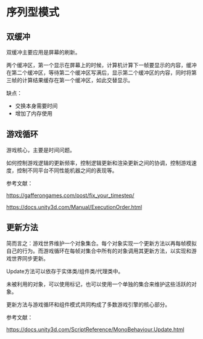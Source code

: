 # 序列型模式

## 双缓冲

双缓冲主要应用是屏幕的刷新。

两个缓冲区，第一个显示在屏幕上的时候，计算机计算下一帧要显示的内容，缓冲在第二个缓冲区，等待第二个缓冲区写满后，显示第二个缓冲区的内容，同时将第三帧的计算结果缓存在第一个缓冲区，如此交替显示。

缺点：

- 交换本身需要时间
- 增加了内存使用

## 游戏循环

游戏核心，主要是时间问题。

如何控制游戏逻辑的更新频率，控制逻辑更新和渲染更新之间的协调，控制游戏速度，控制不同平台不同性能机器之间的表现等。

参考文献：

https://gafferongames.com/post/fix_your_timestep/

https://docs.unity3d.com/Manual/ExecutionOrder.html

## 更新方法

简而言之：游戏世界维护一个对象集合。每个对象实现一个更新方法以再每帧模拟自己的行为。而游戏循环在每帧对集合中所有的对象调用其更新方法，以实现和游戏世界同步更新。

Update方法可以依存于实体类/组件类/代理类中。

未被利用的对象，可以使用标记，也可以使用一个单独的集合来维护这些活跃的对象。

更新方法与游戏循环和组件模式共同构成了多数游戏引擎的核心部分。

参考文献：

https://docs.unity3d.com/ScriptReference/MonoBehaviour.Update.html